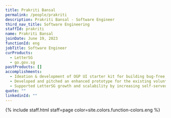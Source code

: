 ```yaml
---
title: Prakriti Bansal
permalink: /people/prakriti
description: Prakriti Bansal - Software Engineer
third_nav_title: Software Engineering
staffId: prakriti
name: Prakriti Bansal
joinDate: June 19, 2023
functionId: eng
jobTitle: Software Engineer
curProducts:
  - LetterSG
  - go.gov.sg
pastProducts: []
accomplishments:
  - Ideation & development of OGP UI starter kit for building bug-free, production-ready UIs in seconds.
  - Developed and pitched an enhanced prototype for the existing volunteering system to agencies to improve volunteering experience in Singapore.
  - Supported LetterSG growth and scalability by increasing self-served capabilities of LetterSG from 0% to 80%.
quote: ""
linkedinId: ""
---
```


{% include staff.html staff=page color=site.colors.function-colors.eng %}
